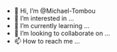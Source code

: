 - 👋 Hi, I’m @Michael-Tombou
- 👀 I’m interested in ...
- 🌱 I’m currently learning ...
- 💞️ I’m looking to collaborate on ...
- 📫 How to reach me ...

<!---
Michael-Tombou/Michael-Tombou is a ✨ special ✨ repository because its `README.md` (this file) appears on your GitHub profile.
You can click the Preview link to take a look at your changes.
--->
